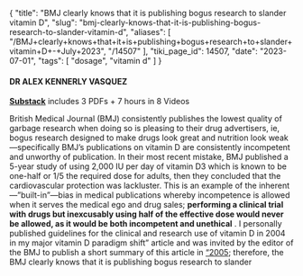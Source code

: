 {
    "title": "BMJ clearly knows that it is publishing bogus research to slander vitamin D",
    "slug": "bmj-clearly-knows-that-it-is-publishing-bogus-research-to-slander-vitamin-d",
    "aliases": [
        "/BMJ+clearly+knows+that+it+is+publishing+bogus+research+to+slander+vitamin+D+-+July+2023",
        "/14507"
    ],
    "tiki_page_id": 14507,
    "date": "2023-07-01",
    "tags": [
        "dosage",
        "vitamin d"
    ]
}


#### DR ALEX KENNERLY VASQUEZ

 **[Substack](https://healthythinking.substack.com/p/bmj-clearly-knows-that-it-is-publishing?utm_source=substack&utm_medium=email)**  includes 3 PDFs + 7 hours in 8 Videos

British Medical Journal (BMJ) consistently publishes the lowest quality of garbage research when doing so is pleasing to their drug advertisers, ie, bogus research designed to make drugs look great and nutrition look weak—specifically BMJ’s publications on vitamin D are consistently incompetent and unworthy of publication. In their most recent mistake, BMJ published a 5-year study of using 2,000 IU per day of vitamin D3 which is known to be one-half or 1/5 the required dose for adults, then they concluded that the cardiovascular protection was lackluster. This is an example of the inherent—”built-in”—bias in medical publications whereby incompetence is allowed when it serves the medical ego and drug sales;  **performing a clinical trial with drugs but inexcusably using half of the effective dose would never be allowed, as it would be both incompetent and unethical** . I personally published guidelines for the clinical and research use of vitamin D in 2004 in my major vitamin D paradigm shift” article and was invited by the editor of the BMJ to publish a short summary of this article in [“2005](https://doi.org/10.1136/bmj.330.7498.1003%20); therefore, the BMJ clearly knows that it is publishing bogus research to slander

<!-- ~tc~ (alias(Open in app or online BMJ clearly knows that it is publishing bogus research to slander vitamin D - June 2023)) ~/tc~ -->

<!-- ~tc~ (alias(BMJ clearly knows that it is publishing bogus research to slander vitamin D - June 2023)) ~/tc~ -->